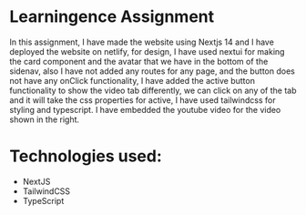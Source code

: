 # Learningence Assignment

In this assignment, I have made the website using Nextjs 14 and I have deployed the website on netlify, for design, I have used nextui for making the card component and the avatar that we have in the bottom of the sidenav, also I have not added any routes for any page, and the button does not have any onClick functionality, I have added the active button functionality to show the video tab differently, we can click on any of the tab and it will take the css properties for active, I have used tailwindcss for styling and typescript.
I have embedded the youtube video for the video shown in the right.

# Technologies used:
* NextJS
* TailwindCSS
* TypeScript
